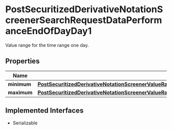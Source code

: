 

# PostSecuritizedDerivativeNotationScreenerSearchRequestDataPerformanceEndOfDayDay1

Value range for the time range one day.

## Properties

Name | Type | Description | Notes
------------ | ------------- | ------------- | -------------
**minimum** | [**PostSecuritizedDerivativeNotationScreenerValueRangesGetRequestDataCapitalProtectionMinimum**](PostSecuritizedDerivativeNotationScreenerValueRangesGetRequestDataCapitalProtectionMinimum.md) |  |  [optional]
**maximum** | [**PostSecuritizedDerivativeNotationScreenerValueRangesGetRequestDataKeyFiguresMaximumYieldAnnualizedMaximum**](PostSecuritizedDerivativeNotationScreenerValueRangesGetRequestDataKeyFiguresMaximumYieldAnnualizedMaximum.md) |  |  [optional]


## Implemented Interfaces

* Serializable


